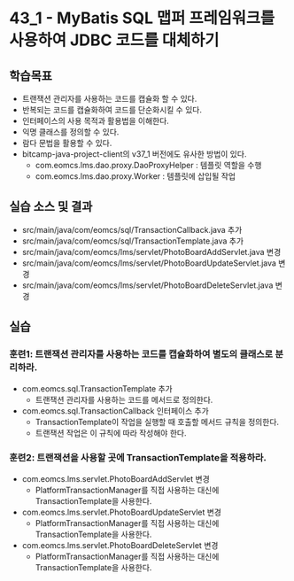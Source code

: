 # 43_1 - MyBatis SQL 맵퍼 프레임워크를 사용하여 JDBC 코드를 대체하기

## 학습목표

- 트랜잭션 관리자를 사용하는 코드를 캡슐화 할 수 있다.
- 반복되는 코드를 캡슐화하여 코드를 단순화시킬 수 있다.
- 인터페이스의 사용 목적과 활용법을 이해한다.
- 익명 클래스를 정의할 수 있다.
- 람다 문법을 활용할 수 있다.
- bitcamp-java-project-client의 v37_1 버전에도 유사한 방법이 있다.
  - com.eomcs.lms.dao.proxy.DaoProxyHelper : 템플릿 역할을 수행 
  - com.eomcs.lms.dao.proxy.Worker : 템플릿에 삽입될 작업

## 실습 소스 및 결과

- src/main/java/com/eomcs/sql/TransactionCallback.java 추가
- src/main/java/com/eomcs/sql/TransactionTemplate.java 추가
- src/main/java/com/eomcs/lms/servlet/PhotoBoardAddServlet.java 변경
- src/main/java/com/eomcs/lms/servlet/PhotoBoardUpdateServlet.java 변경
- src/main/java/com/eomcs/lms/servlet/PhotoBoardDeleteServlet.java 변경

## 실습  

### 훈련1: 트랜잭션 관리자를 사용하는 코드를 캡슐화하여 별도의 클래스로 분리하라.

- com.eomcs.sql.TransactionTemplate 추가
  - 트랜잭션 관리자를 사용하는 코드를 메서드로 정의한다.
- com.eomcs.sql.TransactionCallback 인터페이스 추가
  - TransactionTemplate이 작업을 실행할 때 호출할 메서드 규칙을 정의한다.
  - 트랜잭션 작업은 이 규칙에 따라 작성해야 한다.
  
### 훈련2: 트랜잭션을 사용할 곳에 TransactionTemplate을 적용하라.

- com.eomcs.lms.servlet.PhotoBoardAddServlet 변경
  - PlatformTransactionManager를 직접 사용하는 대신에 TransactionTemplate을 사용한다.
- com.eomcs.lms.servlet.PhotoBoardUpdateServlet 변경
  - PlatformTransactionManager를 직접 사용하는 대신에 TransactionTemplate을 사용한다.
- com.eomcs.lms.servlet.PhotoBoardDeleteServlet 변경
  - PlatformTransactionManager를 직접 사용하는 대신에 TransactionTemplate을 사용한다.